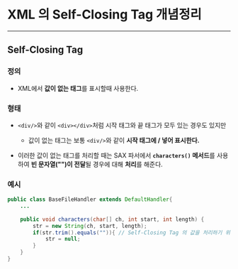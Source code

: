 # XML 의 Self-Closing Tag 개념정리 

---

>

## Self-Closing Tag

### 정의

- XML에서 **값이 없는 태그**를 표시할때 사용한다. 

### 형태

- `<div/>`와 같이 `<div></div>`처럼 시작 태그와 끝 태그가 모두 있는 경우도 있지만
  - 값이 없는 태그는 보통 `<div/>`와 같이 **시작 태그에 / 넣어 표시한다.**
  
- 이러한 값이 없는 태그를 처리할 때는 SAX 파서에서 **`characters()` 메서드**를 사용하여 **빈 문자열("")이 전달**될 경우에 대해 **처리**를 해준다.


### 예시

```java
public class BaseFileHandler extends DefaultHandler{ 
    ...
    
    public void characters(char[] ch, int start, int length) { 
    	str = new String(ch, start, length);
        if(str.trim().equals("")){ // Self-Closing Tag 의 값을 처리하기 위한 조건문
            str = null;
        }
    }
}
```

